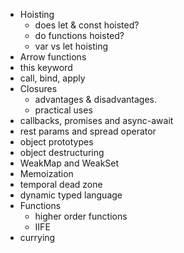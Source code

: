 
- Hoisting
  - does let & const hoisted?
  - do functions hoisted?
  - var vs let hoisting 
- Arrow functions
- this keyword
- call, bind, apply
- Closures
  - advantages & disadvantages.
  - practical uses
- callbacks, promises and async-await
- rest params and spread operator
- object prototypes
- object destructuring
- WeakMap and WeakSet
- Memoization
- temporal dead zone
- dynamic typed language
- Functions
    - higher order functions
    - IIFE
- currying
